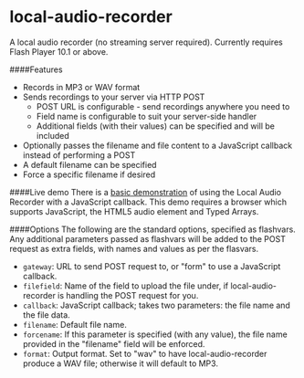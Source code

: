 local-audio-recorder
====================

A local audio recorder (no streaming server required).  Currently requires Flash Player 10.1 or above.


####Features
* Records in MP3 or WAV format
* Sends recordings to your server via HTTP POST
  * POST URL is configurable - send recordings anywhere you need to
  * Field name is configurable to suit your server-side handler
  * Additional fields (with their values) can be specified and will be included
* Optionally passes the filename and file content to a JavaScript callback instead of performing a POST
* A default filename can be specified
* Force a specific filename if desired

####Live demo
There is a [basic demonstration](http://maxthrax.github.com/local-audio-recorder/demo/) of using the Local Audio Recorder with a JavaScript callback.
This demo requires a browser which supports JavaScript, the HTML5 audio element and Typed Arrays.

####Options
The following are the standard options, specified as flashvars.
Any additional parameters passed as flashvars will be added to the POST request as extra fields, with names and values as per the flasvars.
* `gateway`: URL to send POST request to, or "form" to use a JavaScript callback.
* `filefield`: Name of the field to upload the file under, if local-audio-recorder is handling the POST request for you.
* `callback`: JavaScript callback; takes two parameters: the file name and the file data.
* `filename`: Default file name.
* `forcename`: If this parameter is specified (with any value), the file name provided in the "filename" field will be enforced.
* `format`: Output format.  Set to "wav" to have local-audio-recorder produce a WAV file; otherwise it will default to MP3.

